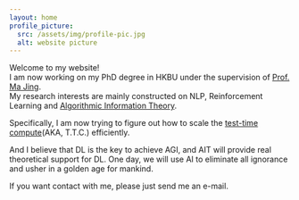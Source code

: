 ```yaml
---
layout: home
profile_picture:
  src: /assets/img/profile-pic.jpg
  alt: website picture
---
```

Welcome to my website!  
I am now working on my PhD degree in HKBU under the supervision of  [Prof. Ma Jing](https://majingcuhk.github.io/).  
My research interests are mainly constructed on NLP, Reinforcement Learning and [Algorithmic Information Theory](http://www.hutter1.net/ait.htm#ray).

Specifically, I am now trying to figure out how to scale the [test-time compute](https://huggingface.co/spaces/HuggingFaceH4/blogpost-scaling-test-time-compute)(AKA, T.T.C.) efficiently.

And I believe that DL is the key to achieve AGI, and AIT will provide real theoretical support for DL. One day, we will use AI to eliminate all ignorance and usher in a golden age for mankind.

If you want contact with me, please just send me an e-mail.